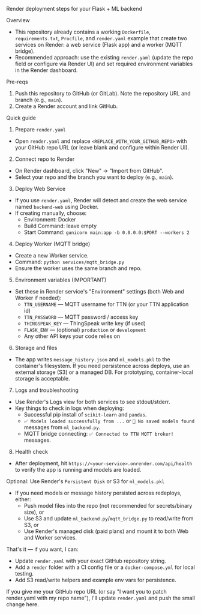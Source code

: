 Render deployment steps for your Flask + ML backend

Overview
- This repository already contains a working `Dockerfile`, `requirements.txt`, `Procfile`, and `render.yaml` example that create two services on Render: a web service (Flask app) and a worker (MQTT bridge).
- Recommended approach: use the existing `render.yaml` (update the repo field or configure via Render UI) and set required environment variables in the Render dashboard.

Pre-reqs
1. Push this repository to GitHub (or GitLab). Note the repository URL and branch (e.g., `main`).
2. Create a Render account and link GitHub.

Quick guide

1) Prepare `render.yaml`
- Open `render.yaml` and replace `<REPLACE_WITH_YOUR_GITHUB_REPO>` with your GitHub repo URL (or leave blank and configure within Render UI).

2) Connect repo to Render
- On Render dashboard, click "New" → "Import from GitHub".
- Select your repo and the branch you want to deploy (e.g., `main`).

3) Deploy Web Service
- If you use `render.yaml`, Render will detect and create the web service named `backend-web` using Docker.
- If creating manually, choose:
  - Environment: Docker
  - Build Command: leave empty
  - Start Command: `gunicorn main:app -b 0.0.0.0:$PORT --workers 2`

4) Deploy Worker (MQTT bridge)
- Create a new Worker service.
- Command: `python services/mqtt_bridge.py`
- Ensure the worker uses the same branch and repo.

5) Environment variables (IMPORTANT)
- Set these in Render service's "Environment" settings (both Web and Worker if needed):
  - `TTN_USERNAME` — MQTT username for TTN (or your TTN application id)
  - `TTN_PASSWORD` — MQTT password / access key
  - `THINGSPEAK_KEY` — ThingSpeak write key (if used)
  - `FLASK_ENV` — (optional) `production` or `development`
  - Any other API keys your code relies on

6) Storage and files
- The app writes `message_history.json` and `ml_models.pkl` to the container's filesystem. If you need persistence across deploys, use an external storage (S3) or a managed DB. For prototyping, container-local storage is acceptable.

7) Logs and troubleshooting
- Use Render's Logs view for both services to see stdout/stderr.
- Key things to check in logs when deploying:
  - Successful pip install of `scikit-learn` and `pandas`.
  - `✅ Models loaded successfully from ...` or `📝 No saved models found` messages from `ml_backend.py`.
  - MQTT bridge connecting: `✅ Connected to TTN MQTT broker!` messages.

8) Health check
- After deployment, hit `https://<your-service>.onrender.com/api/health` to verify the app is running and models are loaded.

Optional: Use Render's `Persistent Disk` or S3 for `ml_models.pkl`
- If you need models or message history persisted across redeploys, either:
  - Push model files into the repo (not recommended for secrets/binary size), or
  - Use S3 and update `ml_backend.py`/`mqtt_bridge.py` to read/write from S3, or
  - Use Render's managed disk (paid plans) and mount it to both Web and Worker services.

That's it — if you want, I can:
- Update `render.yaml` with your exact GitHub repository string.
- Add a `render` folder with a CI config file or a `docker-compose.yml` for local testing.
- Add S3 read/write helpers and example env vars for persistence.

If you give me your GitHub repo URL (or say "I want you to patch render.yaml with my repo name"), I'll update `render.yaml` and push the small change here.